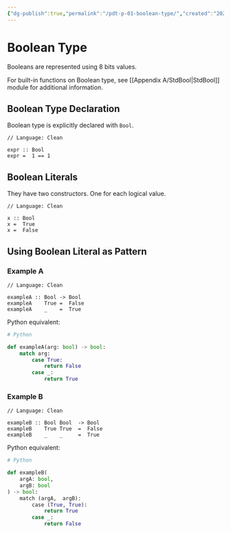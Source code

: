 ```yaml
---
{"dg-publish":true,"permalink":"/pdt-p-01-boolean-type/","created":"2023-07-03T09:26:49.263+02:00","updated":"2023-07-14T20:48:05.849+02:00"}
---
```



# Boolean Type

Booleans are represented using 8 bits values.

For built-in functions on Boolean type, see [[Appendix A/StdBool\|StdBool]] module for additional information.

## Boolean Type Declaration

Boolean type is explicitly declared with `Bool`.

```Clean
// Language: Clean

expr :: Bool
expr =  1 == 1
```

## Boolean Literals

They have two constructors.
One for each logical value.

```Clean
// Language: Clean

x :: Bool
x =  True
x =  False
```

## Using Boolean Literal as Pattern

### Example A

```Clean
// Language: Clean

exampleA :: Bool -> Bool
exampleA    True =  False
exampleA    _    =  True
```

Python equivalent:

```Python
# Python

def exampleA(arg: bool) -> bool:
	match arg:
		case True:
			return False
		case _:
			return True
```

### Example B

```Clean
// Language: Clean

exampleB :: Bool Bool  -> Bool
exampleB    True True  =  False
exampleB    _    _     =  True
```

Python equivalent:

```Python
# Python

def exampleB(
	argA: bool, 
	argB: bool
) -> bool:
	match (argA,  argB):
		case (True, True):
			return True
		case _:
			return False
```